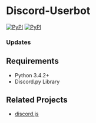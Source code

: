 # Discord-Userbot

[![PyPI](https://img.shields.io/pypi/v/discord.py.svg)](https://pypi.python.org/pypi/discord.py/)
[![PyPI](https://img.shields.io/pypi/pyversions/discord.py.svg)](https://pypi.python.org/pypi/discord.py/)

### Updates

## Requirements

- Python 3.4.2+
- Discord.py Library

## Related Projects

- [discord.js](https://github.com/discord-js/discord.js)
